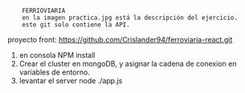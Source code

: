 ```
    FERRIOVIARIA
    en la imagen practica.jpg está la descripción del ejercicio.
    este git solo contiene la API.
```
proyecto front: https://github.com/Crislander94/ferroviaria-react.git


1. en consola NPM install
2. Crear el cluster en mongoDB, y asignar la cadena de conexion en variables de entorno.
3. levantar el server node ./app.js